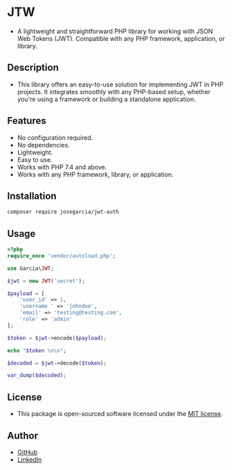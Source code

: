 # JTW
- A lightweight and straightforward PHP library for working with JSON Web Tokens (JWT). Compatible with any PHP framework, application, or library.

## Description
- This library offers an easy-to-use solution for implementing JWT in PHP projects. It integrates smoothly with any PHP-based setup, whether you're using a framework or building a standalone application.

## Features
- No configuration required.
- No dependencies.
- Lightweight.
- Easy to use.
- Works with PHP 7.4 and above.
- Works with any PHP framework, library, or application.

## Installation
```bash
composer require josegarcia/jwt-auth
```

## Usage
```php
<?php
require_once 'vendor/autoload.php';

use Garcia\JWT;

$jwt = new JWT('secret');

$payload = [
    'user_id' => 1,
    'username ' => 'johndoe',
    'email' => 'testing@testing.com',
    'role' => 'admin'
];

$token = $jwt->encode($payload);

echo "$token \n\n";

$decoded = $jwt->decode($token);

var_dump($decoded);
```

## License
- This package is open-sourced software licensed under the [MIT license](https://opensource.org/licenses/MIT).

## Author
- [GitHub](https://github.com/jgarc186)
- [LinkedIn](www.linkedin.com/in/jgarc186)
